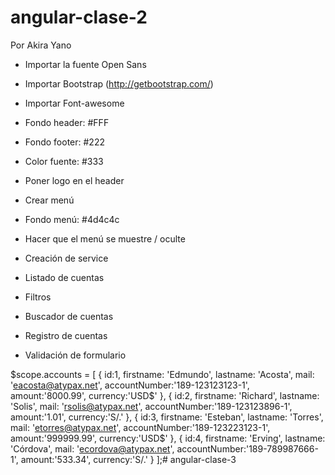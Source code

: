 # angular-clase-2
Por Akira Yano

- Importar la fuente Open Sans
- Importar Bootstrap (http://getbootstrap.com/)
- Importar Font-awesome

- Fondo header: #FFF
- Fondo footer: #222
- Color fuente: #333

- Poner logo en el header
- Crear menú
- Fondo menú: #4d4c4c
- Hacer que el menú se muestre / oculte

- Creación de service
- Listado de cuentas
- Filtros
- Buscador de cuentas

- Registro de cuentas
- Validación de formulario


$scope.accounts = [
		{ id:1, firstname: 'Edmundo', lastname: 'Acosta', mail: 'eacosta@atypax.net', accountNumber:'189-123123123-1', amount:'8000.99', currency:'USD$' },
		{ id:2, firstname: 'Richard', lastname: 'Solis', mail: 'rsolis@atypax.net', accountNumber:'189-123123896-1', amount:'1.01', currency:'S/.' },
		{ id:3, firstname: 'Esteban', lastname: 'Torres', mail: 'etorres@atypax.net', accountNumber:'189-123223123-1', amount:'999999.99', currency:'USD$' },
		{ id:4, firstname: 'Erving', lastname: 'Córdova', mail: 'ecordova@atypax.net', accountNumber:'189-789987666-1', amount:'533.34', currency:'S/.' }
	];# angular-clase-3
